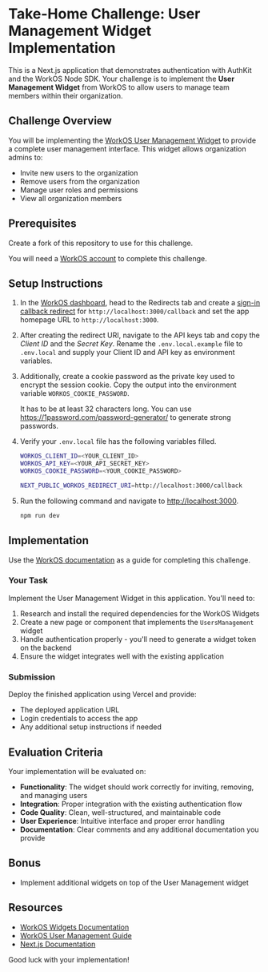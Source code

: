 # Take-Home Challenge: User Management Widget Implementation

This is a Next.js application that demonstrates authentication with AuthKit and the WorkOS Node SDK. Your challenge is to implement the **User Management Widget** from WorkOS to allow users to manage team members within their organization.

## Challenge Overview

You will be implementing the [WorkOS User Management Widget](https://workos.com/docs/user-management/widgets/user-management) to provide a complete user management interface. This widget allows organization admins to:

- Invite new users to the organization
- Remove users from the organization
- Manage user roles and permissions
- View all organization members

## Prerequisites

Create a fork of this repository to use for this challenge.

You will need a [WorkOS account](https://dashboard.workos.com/signup) to complete this challenge.

## Setup Instructions

1. In the [WorkOS dashboard](https://dashboard.workos.com), head to the Redirects tab and create a [sign-in callback redirect](https://workos.com/docs/user-management/1-configure-your-project/configure-a-redirect-uri) for `http://localhost:3000/callback` and set the app homepage URL to `http://localhost:3000`.

2. After creating the redirect URI, navigate to the API keys tab and copy the _Client ID_ and the _Secret Key_. Rename the `.env.local.example` file to `.env.local` and supply your Client ID and API key as environment variables.

3. Additionally, create a cookie password as the private key used to encrypt the session cookie. Copy the output into the environment variable `WORKOS_COOKIE_PASSWORD`.

   It has to be at least 32 characters long. You can use https://1password.com/password-generator/ to generate strong passwords.

4. Verify your `.env.local` file has the following variables filled.

   ```bash
   WORKOS_CLIENT_ID=<YOUR_CLIENT_ID>
   WORKOS_API_KEY=<YOUR_API_SECRET_KEY>
   WORKOS_COOKIE_PASSWORD=<YOUR_COOKIE_PASSWORD>

   NEXT_PUBLIC_WORKOS_REDIRECT_URI=http://localhost:3000/callback
   ```

5. Run the following command and navigate to [http://localhost:3000](http://localhost:3000).

   ```bash
   npm run dev
   ```

## Implementation

Use the [WorkOS documentation](https://workos.com/docs) as a guide for completing this challenge.

### Your Task

Implement the User Management Widget in this application. You'll need to:

1. Research and install the required dependencies for the WorkOS Widgets
2. Create a new page or component that implements the `UsersManagement` widget
3. Handle authentication properly - you'll need to generate a widget token on the backend
4. Ensure the widget integrates well with the existing application

### Submission

Deploy the finished application using Vercel and provide:

- The deployed application URL
- Login credentials to access the app
- Any additional setup instructions if needed

## Evaluation Criteria

Your implementation will be evaluated on:

- **Functionality**: The widget should work correctly for inviting, removing, and managing users
- **Integration**: Proper integration with the existing authentication flow
- **Code Quality**: Clean, well-structured, and maintainable code
- **User Experience**: Intuitive interface and proper error handling
- **Documentation**: Clear comments and any additional documentation you provide

## Bonus

- Implement additional widgets on top of the User Management widget

## Resources

- [WorkOS Widgets Documentation](https://workos.com/docs/user-management/widgets/user-management)
- [WorkOS User Management Guide](https://workos.com/docs/user-management)
- [Next.js Documentation](https://nextjs.org/docs)

Good luck with your implementation!
